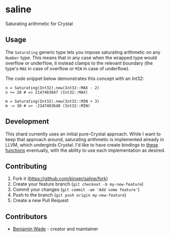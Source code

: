 # saline
Saturating arithmetic for Crystal

## Usage

The `Saturating` generic type lets you impose saturating arithmetic on any
`Number` type. This means that in any case when the wrapped type would overflow
or underflow, it instead clamps to the relevant boundary (the type's `MAX` in
case of overflow or `MIN` in case of underflow).

The code snippet below demonstrates this concept with an Int32:

```crystal
n = Saturating(Int32).new(Int32::MAX - 2)
n += 20 # => 2147483647 (Int32::MAX)

m = Saturating(Int32).new(Int32::MIN + 3)
m -= 30 # => -2147483648 (Int32::MIN)
```

## Development

This shard currently uses an initial pure-Crystal approach. While I want to
keep that approach around, saturating arithmetic is implemented already in
LLVM, which undergirds Crystal. I'd like to have create bindings to
[these functions](https://llvm.org/docs/LangRef.html#saturation-arithmetic-intrinsics)
eventually, with the ability to use each implementation as desired.

## Contributing

1. Fork it (<https://github.com/kinxer/saline/fork>)
2. Create your feature branch (`git checkout -b my-new-feature`)
3. Commit your changes (`git commit -am 'Add some feature'`)
4. Push to the branch (`git push origin my-new-feature`)
5. Create a new Pull Request

## Contributors

- [Benjamin Wade](https://github.com/kinxer) - creator and maintainer